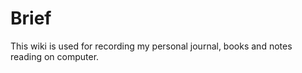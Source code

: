 # Brief 
This wiki is used for recording my personal journal, books and notes reading on computer. 
